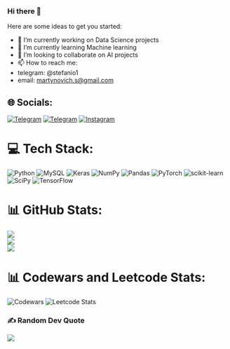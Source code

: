 ### Hi there 👋
Here are some ideas to get you started:

- 🔭 I’m currently working on Data Science projects
- 🌱 I’m currently learning Machine learning
- 👯 I’m looking to collaborate on AI projects
- 📫 How to reach me:
 - telegram: @stefanio1
 - email: martynovich.s@gmail.com


## 🌐 Socials:
[![Telegram](https://img.shields.io/badge/-telegram-red?color=white&logo=telegram&logoColor=black)](https://t.me/stefanio1)
[![Telegram](https://img.shields.io/badge/-telegram-red?color=white&logo=telegram&logoColor=black)](https://t.me/stefanio1)
[![Instagram](https://img.shields.io/badge/Instagram-%23E4405F.svg?logo=Instagram&logoColor=white)](https://instagram.com/stepanmartynovich) 

# 💻 Tech Stack:
![Python](https://img.shields.io/badge/python-3670A0?style=for-the-badge&logo=python&logoColor=ffdd54) ![MySQL](https://img.shields.io/badge/mysql-%2300f.svg?style=for-the-badge&logo=mysql&logoColor=white) ![Keras](https://img.shields.io/badge/Keras-%23D00000.svg?style=for-the-badge&logo=Keras&logoColor=white) ![NumPy](https://img.shields.io/badge/numpy-%23013243.svg?style=for-the-badge&logo=numpy&logoColor=white) ![Pandas](https://img.shields.io/badge/pandas-%23150458.svg?style=for-the-badge&logo=pandas&logoColor=white) ![PyTorch](https://img.shields.io/badge/PyTorch-%23EE4C2C.svg?style=for-the-badge&logo=PyTorch&logoColor=white) ![scikit-learn](https://img.shields.io/badge/scikit--learn-%23F7931E.svg?style=for-the-badge&logo=scikit-learn&logoColor=white) ![SciPy](https://img.shields.io/badge/SciPy-%230C55A5.svg?style=for-the-badge&logo=scipy&logoColor=%white) ![TensorFlow](https://img.shields.io/badge/TensorFlow-%23FF6F00.svg?style=for-the-badge&logo=TensorFlow&logoColor=white)
# 📊 GitHub Stats:
![](https://github-readme-stats.vercel.app/api?username=stedjey&theme=dark&hide_border=false&include_all_commits=false&count_private=false)<br/>
![](https://github-readme-streak-stats.herokuapp.com/?user=stedjey&theme=dark&hide_border=false)<br/>
![](https://github-readme-stats.vercel.app/api/top-langs/?username=stedjey&theme=dark&hide_border=false&include_all_commits=false&count_private=false&layout=compact)

# 📊 Codewars and Leetcode Stats:
![Codewars](https://github.r2v.ch/codewars?user=Stedjey)
![Leetcode Stats](https://leetcard.jacoblin.cool/Stedjey)

### ✍️ Random Dev Quote
![](https://quotes-github-readme.vercel.app/api?type=horizontal&theme=radical)


